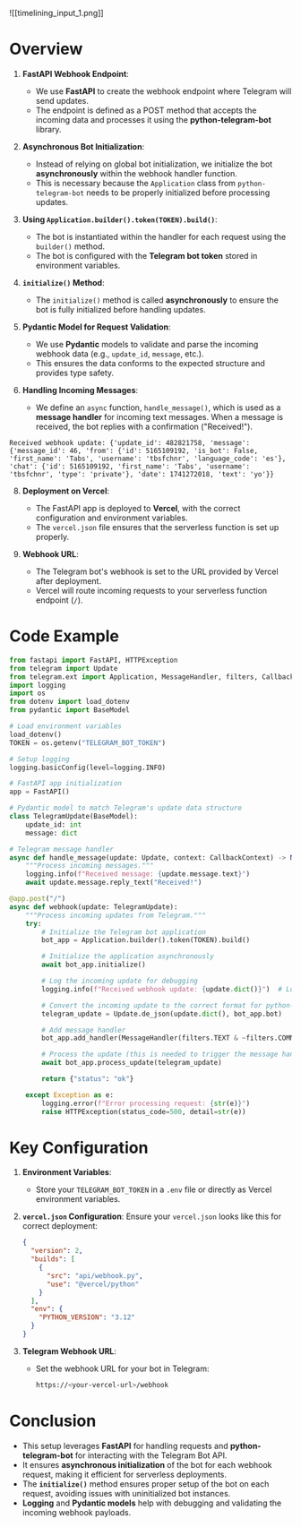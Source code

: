 ![[timelining_input_1.png]]
# Overview

1. **FastAPI Webhook Endpoint**:
    
    - We use **FastAPI** to create the webhook endpoint where Telegram will send updates.
    - The endpoint is defined as a POST method that accepts the incoming data and processes it using the **python-telegram-bot** library.

2. **Asynchronous Bot Initialization**:
    
    - Instead of relying on global bot initialization, we initialize the bot **asynchronously** within the webhook handler function.
    - This is necessary because the `Application` class from `python-telegram-bot` needs to be properly initialized before processing updates.

3. **Using `Application.builder().token(TOKEN).build()`**:
    
    - The bot is instantiated within the handler for each request using the `builder()` method.
    - The bot is configured with the **Telegram bot token** stored in environment variables.

4. **`initialize()` Method**:
    
    - The `initialize()` method is called **asynchronously** to ensure the bot is fully initialized before handling updates.

5. **Pydantic Model for Request Validation**:
    
    - We use **Pydantic** models to validate and parse the incoming webhook data (e.g., `update_id`, `message`, etc.).
    - This ensures the data conforms to the expected structure and provides type safety.

6. **Handling Incoming Messages**:
    
    - We define an `async` function, `handle_message()`, which is used as a **message handler** for incoming text messages. When a message is received, the bot replies with a confirmation ("Received!").

```
Received webhook update: {'update_id': 482821758, 'message': {'message_id': 46, 'from': {'id': 5165109192, 'is_bot': False, 'first_name': 'Tabs', 'username': 'tbsfchnr', 'language_code': 'es'}, 'chat': {'id': 5165109192, 'first_name': 'Tabs', 'username': 'tbsfchnr', 'type': 'private'}, 'date': 1741272018, 'text': 'yo'}}
```

8. **Deployment on Vercel**:
    
    - The FastAPI app is deployed to **Vercel**, with the correct configuration and environment variables.
    - The `vercel.json` file ensures that the serverless function is set up properly.

9. **Webhook URL**:
    
    - The Telegram bot's webhook is set to the URL provided by Vercel after deployment.
    - Vercel will route incoming requests to your serverless function endpoint (`/`).

# Code Example

```python
from fastapi import FastAPI, HTTPException
from telegram import Update
from telegram.ext import Application, MessageHandler, filters, CallbackContext
import logging
import os
from dotenv import load_dotenv
from pydantic import BaseModel

# Load environment variables
load_dotenv()
TOKEN = os.getenv("TELEGRAM_BOT_TOKEN")

# Setup logging
logging.basicConfig(level=logging.INFO)

# FastAPI app initialization
app = FastAPI()

# Pydantic model to match Telegram's update data structure
class TelegramUpdate(BaseModel):
    update_id: int
    message: dict

# Telegram message handler
async def handle_message(update: Update, context: CallbackContext) -> None:
    """Process incoming messages."""
    logging.info(f"Received message: {update.message.text}")
    await update.message.reply_text("Received!")

@app.post("/")
async def webhook(update: TelegramUpdate):
    """Process incoming updates from Telegram."""
    try:
        # Initialize the Telegram bot application
        bot_app = Application.builder().token(TOKEN).build()

        # Initialize the application asynchronously
        await bot_app.initialize()

        # Log the incoming update for debugging
        logging.info(f"Received webhook update: {update.dict()}")  # Log incoming data

        # Convert the incoming update to the correct format for python-telegram-bot
        telegram_update = Update.de_json(update.dict(), bot_app.bot)

        # Add message handler
        bot_app.add_handler(MessageHandler(filters.TEXT & ~filters.COMMAND, handle_message))

        # Process the update (this is needed to trigger the message handler)
        await bot_app.process_update(telegram_update)

        return {"status": "ok"}

    except Exception as e:
        logging.error(f"Error processing request: {str(e)}")
        raise HTTPException(status_code=500, detail=str(e))
```

# Key Configuration

1. **Environment Variables**:
    
    - Store your `TELEGRAM_BOT_TOKEN` in a `.env` file or directly as Vercel environment variables.

2. **`vercel.json` Configuration**: Ensure your `vercel.json` looks like this for correct deployment:
    
    ```json
    {
      "version": 2,
      "builds": [
        {
          "src": "api/webhook.py",
          "use": "@vercel/python"
        }
      ],
      "env": {
        "PYTHON_VERSION": "3.12"
      }
    }
    ```
    
3. **Telegram Webhook URL**:
    
    - Set the webhook URL for your bot in Telegram:
        
        ```bash
        https://<your-vercel-url>/webhook
        ```
# Conclusion

- This setup leverages **FastAPI** for handling requests and **python-telegram-bot** for interacting with the Telegram Bot API.
- It ensures **asynchronous initialization** of the bot for each webhook request, making it efficient for serverless deployments.
- The **`initialize()`** method ensures proper setup of the bot on each request, avoiding issues with uninitialized bot instances.
- **Logging** and **Pydantic models** help with debugging and validating the incoming webhook payloads.